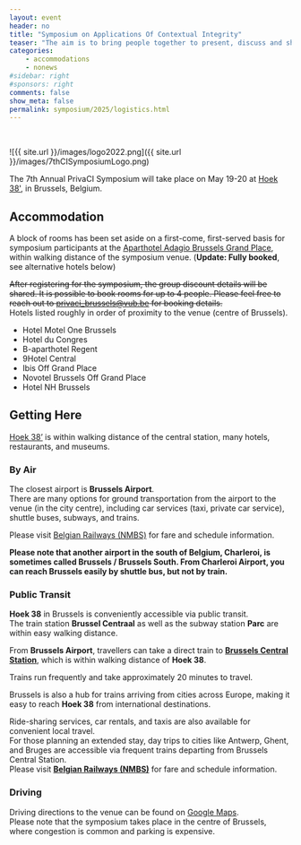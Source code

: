 ```yaml
---
layout: event
header: no
title: "Symposium on Applications Of Contextual Integrity"
teaser: "The aim is to bring people together to present, discuss and share ideas based on ongoing and completed projects drawing on CI as their underlying conception of privacy."
categories:
    - accommodations
    - nonews
#sidebar: right
#sponsors: right
comments: false
show_meta: false
permalink: symposium/2025/logistics.html
---
```

<br/>

<style>
.alert{
    position:relative;
    padding:.75rem 1.25rem;
    margin-bottom:1rem;
    border:1px solid transparent;
    border-radius:.25rem
}
.alert-heading{
    color:inherit
}
.alert-link{
    font-weight:700
}
.alert-success {
    color: #155724;
    background-color: #f7f9f7;
    border-color: #c3e6cb;
}

.alert-success hr {
    border-top-color: #b1dfbb
}

.alert-success .alert-link {
    color: #0b2e13
}
.alert-warning{
    color:#856404;
    background-color:#e6e6e6;
    border-color:#ffeeba
}
.alert-warning hr{
    border-top-color:#ffe8a1
}
.alert-warning .alert-link{
    color:#533f03
}

</style>

![{{ site.url }}/images/logo2022.png]({{ site.url }}/images/7thCISymposiumLogo.png)

The 7th Annual PrivaCI Symposium will take place on May 19-20 at [Hoek 38'](https://maps.app.goo.gl/DBAbyVbf2ZD1aMiQ6), in Brussels, Belgium.

 
## Accommodation

A block of rooms has been set aside on a first-come, first-served basis for symposium participants at the [Aparthotel Adagio Brussels Grand Place](https://www.adagio-city.com/gb/hotel-7242-aparthotel-adagio-brussels-grand-place/index.shtml), within walking distance of the symposium venue. (**Update: Fully booked**, see alternative hotels below)

~~After registering for the symposium, the group discount details will be shared. It is possible to book rooms for up to 4 people. Please feel free to reach out to [privaci_brussels@vub.be](mailto:privaci_brussels@vub.be) for booking details.~~
<br/>
Hotels listed roughly in order of proximity to the venue (centre of Brussels). 

- Hotel Motel One Brussels
- Hotel du Congres
- B-aparthotel Regent
- 9Hotel Central
- Ibis Off Grand Place
- Novotel Brussels Off Grand Place
- Hotel NH Brussels



## Getting Here

[Hoek 38’](https://maps.app.goo.gl/DBAbyVbf2ZD1aMiQ6) is within walking distance of the central station, many hotels, restaurants, and museums.

### By Air

The closest airport is **Brussels Airport**.  
There are many options for ground transportation from the airport to the venue (in the city centre), including car services (taxi, private car service), shuttle buses, subways, and trains.

Please visit [Belgian Railways (NMBS)](https://www.belgiantrain.be/en) for fare and schedule information.

**Please note that another airport in the south of Belgium, Charleroi, is sometimes called Brussels / Brussels South. From Charleroi Airport, you can reach Brussels easily by shuttle bus, but not by train.**

### Public Transit

**Hoek 38** in Brussels is conveniently accessible via public transit.  
The train station **Brussel Centraal** as well as the subway station **Parc** are within easy walking distance.

From **Brussels Airport**, travellers can take a direct train to **[Brussels Central Station](https://maps.app.goo.gl/U5JYUzzsQ2zETpCu7)**, which is within walking distance of **Hoek 38**.

Trains run frequently and take approximately 20 minutes to travel. 

Brussels is also a hub for trains arriving from cities across Europe, making it easy to reach **Hoek 38** from international destinations.

Ride-sharing services, car rentals, and taxis are also available for convenient local travel.  
For those planning an extended stay, day trips to cities like Antwerp, Ghent, and Bruges are accessible via frequent trains departing from Brussels Central Station.  
Please visit **[Belgian Railways (NMBS)](https://www.belgiantrain.be/en)** for fare and schedule information.

### Driving

Driving directions to the venue can be found on [Google Maps](https://www.google.com/maps).  
Please note that the symposium takes place in the centre of Brussels, where congestion is common and parking is expensive.



  
